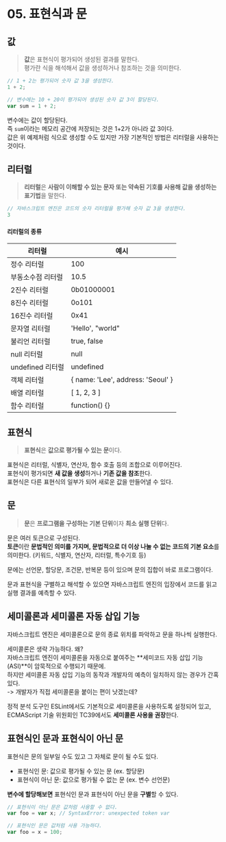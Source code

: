 # 05. 표현식과 문           
## 값           
>**값**은 표현식이 평가되어 생성된 결과를 말한다.        
평가란 식을 해석해서 값을 생성하거나 참조하는 것을 의미한다.         
         
          
```js        
// 1 + 2는 평가되어 숫자 값 3을 생성한다.
1 + 2;

// 변수에는 10 + 20이 평가되어 생성된 숫자 값 3이 할당된다.
var sum = 1 + 2;
```
변수에는 값이 할당된다.       
즉 `sum`이라는 메모리 공간에 저장되는 것은 1+2가 아니라 값 3이다.          
값은 위 예제처럼 식으로 생성할 수도 있지만 가장 기본적인 방법은 리터럴을 사용하는 것이다.         
         
## 리터럴        
> **리터럴**은 **사람이 이해할 수 있는 문자 또는 약속된 기호를 사용해 값을 생성하는 표기법**을 말한다.          
         
```js
// 자바스크립트 엔진은 코드의 숫자 리터럴을 평가해 숫자 값 3을 생성한다.
3
```   
#### 리터럴의 종류       
|리터럴|예시|      
|----|----|         
|정수 리터럴|100|          
|부동소수점 리터럴|10.5|        
|2진수 리터럴|0b01000001|         
|8진수 리터럴|0o101|          
|16진수 리터럴|0x41|         
|문자열 리터럴|'Hello', "world"|          
|불리언 리터럴|true, false|           
|null 리터럴|null|           
|undefined 리터럴|undefined|           
|객체 리터럴|{ name: 'Lee', address: 'Seoul' }|          
|배열 리터럴|[ 1, 2, 3 ]|           
|함수 리터럴|function() {}|          
## 표현식
>**표현식**은 **값으로 평가될 수 있는 문**이다.           
            
표현식은 리터럴, 식별자, 연산자, 함수 호출 등의 조합으로 이루어진다.           
표현식이 평가되면 **새 값을 생성**하거나 **기존 값을 참조**한다.          
표현식은 다른 표현식의 일부가 되어 새로운 값을 만들어낼 수 있다.          
## 문          
>**문**은 **프로그램을 구성하는 기본 단위**이자 **최소 실행 단위**다.          

문은 여러 토큰으로 구성된다.          
**토큰**이란 **문법적인 의미를 가지며, 문법적으로 더 이상 나눌 수 없는 코드의 기본 요소**를 의미한다. (키워드, 식별자, 연산자, 리터럴, 특수기호 등)          

문에는 선언문, 할당문, 조건문, 반복문 등이 있으며 문의 집합이 바로 프로그램이다.           

문과 표현식을 구별하고 해석할 수 있으면 자바스크립트 엔진의 입장에서 코드를 읽고 실행 결과를 예측할 수 있다.            
## 세미콜론과 세미콜론 자동 삽입 기능         
자바스크립트 엔진은 세미콜론으로 문의 종료 위치를 파악하고 문을 하나씩 실행한다.         

세미콜론은 생략 가능하다. 왜?        
자바스크립트 엔진이 세미콜론을 자동으로 붙여주는 **세미코드 자동 삽입 기능(ASI)**이 암묵적으로 수행되기 때문에.             
하지만 세미콜론 자동 삽입 기능의 동작과 개발자의 예측이 일치하지 않는 경우가 간혹 있다.     
-> 개발자가 직접 세미콜론을 붙이는 편이 낫겠는데?         
       
정적 분석 도구인 ESLint에서도 기본적으로 세미콜론을 사용하도록 설정되어 있고, ECMAScript 기술 위원회인 TC39에서도 **세미콜론 사용을 권장**한다.        
## 표현식인 문과 표현식이 아닌 문       
표현식은 문의 일부일 수도 있고 그 자체로 문이 될 수도 있다.           
- 표현식인 문: 값으로 평가될 수 있는 문 (ex. 할당문)        
- 표현식이 아닌 문: 값으로 평가될 수 없는 문 (ex. 변수 선언문)        
          
**변수에 할당해보면** 표현식인 문과 표현식이 아닌 문을 **구별**할 수 있다.           
```js
// 표현식이 아닌 문은 값처럼 사용할 수 없다.
var foo = var x; // SyntaxError: unexpected token var

// 표현식인 문은 값처럼 사용 가능하다.
var foo = x = 100;
```
